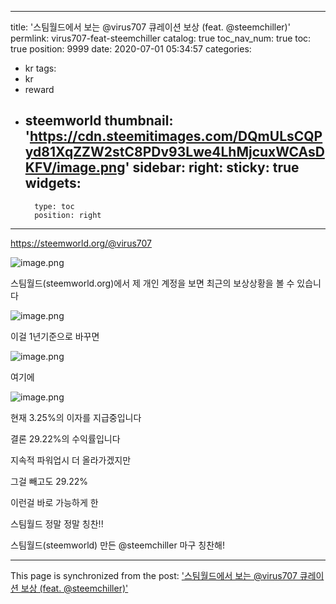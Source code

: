 
---
title: '스팀월드에서 보는 @virus707 큐레이션 보상 (feat. @steemchiller)'
permlink: virus707-feat-steemchiller
catalog: true
toc_nav_num: true
toc: true
position: 9999
date: 2020-07-01 05:34:57
categories:
- kr
tags:
- kr
- reward
- steemworld
thumbnail: 'https://cdn.steemitimages.com/DQmULsCQPyd81XqZZW2stC8PDv93Lwe4LhMjcuxWCAsDKFV/image.png'
sidebar:
    right:
        sticky: true
widgets:
    -
        type: toc
        position: right
---


https://steemworld.org/@virus707



![image.png](https://cdn.steemitimages.com/DQmULsCQPyd81XqZZW2stC8PDv93Lwe4LhMjcuxWCAsDKFV/image.png)

스팀월드(steemworld.org)에서 제 개인 계정을 보면 최근의 보상상황을 볼 수 있습니다



![image.png](https://cdn.steemitimages.com/DQmfKrPvS5NWU57age4qHD1UBKVKTkguVu4qBE7y7R2RJ4c/image.png)


이걸 1년기준으로 바꾸면


![image.png](https://cdn.steemitimages.com/DQmVBZ8sLQy8NJU8y4uS764ngHxYZ5hGdZ8ta7xNjYewrC6/image.png)



여기에


![image.png](https://cdn.steemitimages.com/DQmQPpYTf2CpxhiLamiRFzyaNpaJzk8XmYbnYgJTs2cAVDA/image.png)

현재 3.25%의 이자를 지급중입니다

결론  29.22%의  수익률입니다

지속적 파워업시 더 올라가겠지만

그걸 빼고도 29.22%


이런걸 바로 가능하게 한

스팀월드 정말 정말 칭찬!!



스팀월드(steemworld) 만든 @steemchiller 마구 칭찬해!

- - -

This page is synchronized from the post: ['스팀월드에서 보는 @virus707 큐레이션 보상 (feat. @steemchiller)'](https://steemit.com/@virus707/virus707-feat-steemchiller)
